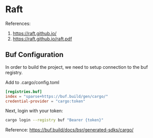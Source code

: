 # Raft

References:

1. https://raft.github.io/
2. https://raft.github.io/raft.pdf

## Buf Configuration

In order to build the project, we need to setup connection to the buf registry.

Add to .cargo/config.toml

```toml
[registries.buf]
index = "sparse+https://buf.build/gen/cargo/"
credential-provider = "cargo:token"
```

Next, login with your token:

```bash
cargo login --registry buf "Bearer {token}"
```

Reference: https://buf.build/docs/bsr/generated-sdks/cargo/